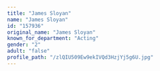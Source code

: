 ```yaml
---
title: "James Sloyan"
name: "James Sloyan"
id: "157936"
original_name: "James Sloyan"
known_for_department: "Acting"
gender: "2"
adult: "false"
profile_path: "/zlQIU509Ew9ekIVQd3HzjYj5g6U.jpg"
---
```

